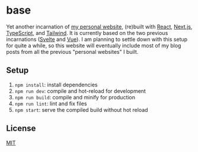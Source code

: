 # base

Yet another incarnation of [my personal website][laymonage], (re)built with
[React][react], [Next.js][next], [TypeScript][typescript], and
[Tailwind][tailwind]. It is currently based on the two previous incarnations
([Svelte][nook] and [Vue][apex]). I am planning to settle down with this setup
for quite a while, so this website will eventually include most of my blog
posts from all the previous "personal websites" I built.

## Setup

1. `npm install`: install dependencies
2. `npm run dev`: compile and hot-reload for development
3. `npm run build`: compile and minify for production
4. `npm run lint`: lint and fix files
5. `npm start`: serve the compiled build without hot reload

## License

[MIT][license]

[laymonage]: https://laymonage.com
[react]: https://reactjs.org
[next]: https://nextjs.org
[typescript]: https://typescriptlang.org
[tailwind]: https://tailwindcss.com
[nook]: https://github.com/laymonage/nook
[apex]: https://github.com/laymonage/apex
[license]: LICENSE
